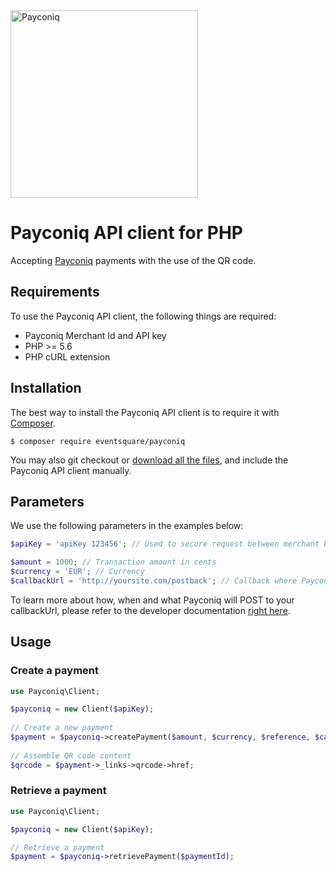 <img src="https://s3-eu-west-1.amazonaws.com/eventsquare.assets/ext/payconiq_logo.png" alt="Payconiq" width="300"/>

# Payconiq API client for PHP #

Accepting [Payconiq](https://www.payconiq.com/) payments with the use of the QR code.

## Requirements ##
To use the Payconiq API client, the following things are required:

+ Payconiq Merchant Id and API key
+ PHP >= 5.6
+ PHP cURL extension

## Installation ##

The best way to install the Payconiq API client is to require it with [Composer](http://getcomposer.org/doc/00-intro.md).

    $ composer require eventsquare/payconiq

You may also git checkout or [download all the files](https://github.com/EventSquare/payconiq-api-php/archive/master.zip), and include the Payconiq API client manually.



## Parameters ##

We use the following parameters in the examples below:

```php
$apiKey = 'apiKey 123456'; // Used to secure request between merchant backend and Payconiq backend.

$amount = 1000; // Transaction amount in cents
$currency = 'EUR'; // Currency
$callbackUrl = 'http://yoursite.com/postback'; // Callback where Payconiq needs to POST confirmation status
```

To learn more about how, when and what Payconiq  will POST to your callbackUrl, please refer to the developer documentation [right here](https://dev.payconiq.com/online-payments-dock).

## Usage ##


### Create a payment ###


```php
use Payconiq\Client;

$payconiq = new Client($apiKey);
	
// Create a new payment
$payment = $payconiq->createPayment($amount, $currency, $reference, $callbackUrl);
	
// Assemble QR code content
$qrcode = $payment->_links->qrcode->href;
```

### Retrieve a payment ###

```php
use Payconiq\Client;

$payconiq = new Client($apiKey);

// Retrieve a payment
$payment = $payconiq->retrievePayment($paymentId);
```
